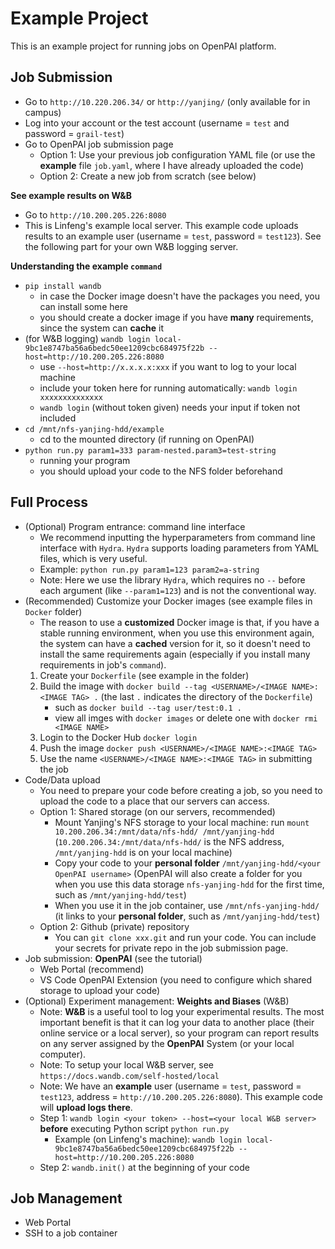# Example Project
This is an example project for running jobs on OpenPAI platform.

## Job Submission

- Go to `http://10.220.206.34/` or `http://yanjing/` (only available for in campus)
- Log into your account or the test account (username = `test` and password = `grail-test`)
- Go to OpenPAI job submission page
    - Option 1: Use your previous job configuration YAML file (or use the **example** file `job.yaml`, where I have already uploaded the code)
    - Option 2: Create a new job from scratch (see below)
    
**See example results on W&B**

- Go to `http://10.200.205.226:8080`
- This is Linfeng's example local server. This example code uploads results to an example user (username = `test`, password = `test123`). See the following part for your own W&B logging server.

**Understanding the example `command`**

- `pip install wandb`
    - in case the Docker image doesn't have the packages you need, you can install some here
    - you should create a docker image if you have **many** requirements, since the system can **cache** it
- (for W&B logging) `wandb login local-9bc1e8747ba56a6bedc50ee1209cbc684975f22b --host=http://10.200.205.226:8080`
    - use `--host=http://x.x.x.x:xxx` if you want to log to your local machine
    - include your token here for running automatically: `wandb login xxxxxxxxxxxxxx`
    - `wandb login` (without token given) needs your input if token not included
- `cd /mnt/nfs-yanjing-hdd/example`
    - cd to the mounted directory (if running on OpenPAI)
- `python run.py param1=333 param-nested.param3=test-string`
    - running your program
    - you should upload your code to the NFS folder beforehand


## Full Process
- (Optional) Program entrance: command line interface
    - We recommend inputting the hyperparameters from command line interface with `Hydra`. `Hydra` supports loading parameters from YAML files, which is very useful.
    - Example: `python run.py param1=123 param2=a-string`
    - Note: Here we use the library `Hydra`, which requires no `--` before each argument (like `--param1=123`) and is not the conventional way.
- (Recommended) Customize your Docker images (see example files in `Docker` folder)
    - The reason to use a **customized** Docker image is that, if you have a stable running environment, when you use this environment again, the system can have a **cached** version for it, so it doesn't need to install the same requirements again (especially if you install many requirements in job's `command`).
    1. Create your `Dockerfile` (see example in the folder)
    2. Build the image with `docker build --tag <USERNAME>/<IMAGE NAME>:<IMAGE TAG> .` (the last `.` indicates the directory of the `Dockerfile`)
        - such as `docker build --tag user/test:0.1 .`
        - view all imges with `docker images` or delete one with `docker rmi <IMAGE NAME>`
    3. Login to the Docker Hub `docker login`
    4. Push the image `docker push <USERNAME>/<IMAGE NAME>:<IMAGE TAG>`
    5. Use the name `<USERNAME>/<IMAGE NAME>:<IMAGE TAG>` in submitting the job
- Code/Data upload
    - You need to prepare your code before creating a job, so you need to upload the code to a place that our servers can access.
    - Option 1: Shared storage (on our servers, recommended)
        - Mount Yanjing's NFS storage to your local machine: run `mount 10.200.206.34:/mnt/data/nfs-hdd/ /mnt/yanjing-hdd` (`10.200.206.34:/mnt/data/nfs-hdd/` is the NFS address, `/mnt/yanjing-hdd` is on your local machine)
        - Copy your code to your **personal folder** `/mnt/yanjing-hdd/<your OpenPAI username>` (OpenPAI will also create a folder for you when you use this data storage `nfs-yanjing-hdd` for the first time, such as `/mnt/yanjing-hdd/test`)
        - When you use it in the job container, use `/mnt/nfs-yanjing-hdd/` (it links to your **personal folder**, such as `/mnt/yanjing-hdd/test`)
    - Option 2: Github (private) repository
        - You can `git clone xxx.git` and run your code. You can include your secrets for private repo in the job submission page. 
- Job submission: **OpenPAI** (see the tutorial)
    - Web Portal (recommend)
    - VS Code OpenPAI Extension (you need to configure which shared storage to upload your code)
- (Optional) Experiment management: **Weights and Biases** (W&B)
    - Note: **W&B** is a useful tool to log your experimental results. The most important benefit is that it can log your data to another place (their online service or a local server), so your program can report results on any server assigned by the **OpenPAI** System (or your local computer).
    - Note: To setup your local W&B server, see `https://docs.wandb.com/self-hosted/local`
    - Note: We have an **example** user (username = `test`, password = `test123`, address = `http://10.200.205.226:8080`). This example code will **upload logs there**.
    - Step 1: `wandb login <your token> --host=<your local W&B server>` **before** executing Python script `python run.py`
        - Example (on Linfeng's machine): `wandb login local-9bc1e8747ba56a6bedc50ee1209cbc684975f22b --host=http://10.200.205.226:8080`
    - Step 2: `wandb.init()` at the beginning of your code

    
## Job Management
- Web Portal
- SSH to a job container